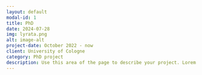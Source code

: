 ```yaml
---
layout: default
modal-id: 1
title: PhD
date: 2024-07-28
img: lyrata.png
alt: image-alt
project-date: October 2022 - now
client: University of Cologne
category: PhD project
description: Use this area of the page to describe your project. Lorem ipsum dolor sit amet, consectetur adipisicing elit. Mollitia neque assumenda ipsam nihil, molestias magnam, recusandae quos quis inventore quisquam velit asperiores, vitae? Reprehenderit soluta, eos quod consequuntur itaque. Nam.
---
```

